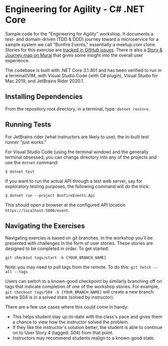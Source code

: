 # Engineering for Agility - C# .NET Core

Sample code for the "Engineering for Agility" workshop. It documents a test- and domain-driven (TDD & DDD) journey toward a microservice for a sample system we call "Bonfire Events," essentially a meetup.com clone. Stories for this exercise are [tracked in GitHub issues](https://github.com/dojokata/e4a-dotnetcore/issues). There is also a [Story & Journey map on Mural](https://app.mural.co/t/nerdnoir/m/nerdnoir/1597180807979/b1490de9eb475c89bb0ff90cb4ada874f1d48335) that gives some insight into the overall user experience.

The codebase is built with .NET Core 3.1.401 and has been verified to run in a terminal/VIM, with Visual Studio Code (with C# plugin), Visual Studio for Mac 2019, and JetBrains Rider 2020.1.

## Installing Dependencies

From the repository root directory, in a terminal, type: `dotnet restore`.

## Running Tests 

For JetBrains rider (what instructors are likely to use), the in-built test runner "just works."

For Visual Studio Code (using the terminal window) and the generally terminal obsessed, you can change directory into any of the projects and use the `dotnet` command:

`$ dotnet test`

If you want to run the actual API through a test web server, say for exploratory testing purposes, the following command will do the trick:

`$ dotnet run --project BonfireEvents.Api`

This should open a browser at the configured API location `https://localhost:5000/event`.

## Navigating the Exercises

Navigating exercies is based on git branches. In the workshop you'll be presented with challenges in the form of user stories. These stories are designed to be completed in order. To get started:

 ```{bash}
 git checkout tags/start -b {YOUR_BRANCH_NAME}
```
 
 Note: you may need to pull tags from the remote. To do this: `git fetch --all --tags`

Users can switch to a known-good checkpoint by similarly branching off on tags that indicate completion of one of the workshop stories. For example, `git checkout tags/S04 -b {YOUR_BRANCH_NAME}` will create a new branch where S04 is in a solved state (solved by instructor).

There are a few use cases where this could come in handy:

- This helps student stay up-to-date with the class's pace and gives them a chance to view how the instructor solved the problem. 
- If they like the instructor's solution better, the student is able to continue on to User Story 4 (tagged: S04) from that point.
- Instructors may recommend students realign to a known-good state.